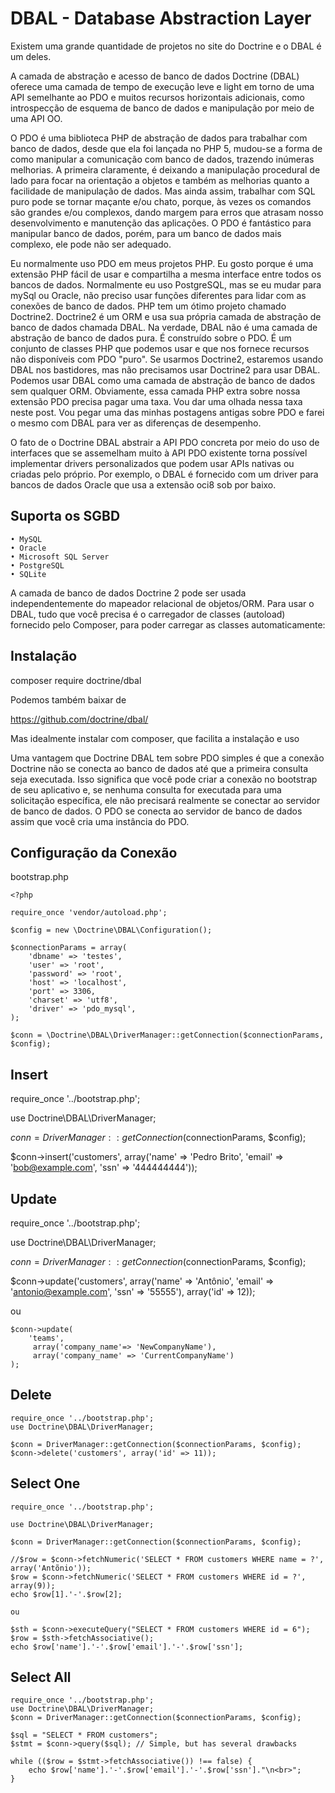 # DBAL - Database Abstraction Layer

Existem uma grande quantidade de projetos no site do Doctrine e o DBAL é um deles.

A camada de abstração e acesso de banco de dados Doctrine (DBAL) oferece uma camada de tempo de execução leve e light em torno de uma API semelhante ao PDO e muitos recursos horizontais adicionais, como introspecção de esquema de banco de dados e manipulação por meio de uma API OO.

O PDO é uma biblioteca PHP de abstração de dados para trabalhar com banco de dados, desde que ela foi lançada no PHP 5, mudou-se a forma de como manipular a comunicação com banco de dados, trazendo inúmeras melhorias. A primeira claramente, é deixando a manipulação procedural de lado para focar na orientação a objetos e também as melhorias quanto a facilidade de manipulação de dados. Mas ainda assim, trabalhar com SQL puro pode se tornar maçante e/ou chato, porque, às vezes os comandos são grandes e/ou complexos, dando margem para erros que atrasam nosso desenvolvimento e manutenção das aplicações. O PDO é fantástico para manipular banco de dados, porém, para um banco de dados mais complexo, ele pode não ser adequado.

Eu normalmente uso PDO em meus projetos PHP. Eu gosto porque é uma extensão PHP fácil de usar e compartilha a mesma interface entre todos os bancos de dados. Normalmente eu uso PostgreSQL, mas se eu mudar para mySql ou Oracle, não preciso usar funções diferentes para lidar com as conexões de banco de dados.
PHP tem um ótimo projeto chamado Doctrine2. Doctrine2 é um ORM e usa sua própria camada de abstração de banco de dados chamada DBAL. Na verdade, DBAL não é uma camada de abstração de banco de dados pura. É construído sobre o PDO. É um conjunto de classes PHP que podemos usar e que nos fornece recursos não disponíveis com PDO "puro". Se usarmos Doctrine2, estaremos usando DBAL nos bastidores, mas não precisamos usar Doctrine2 para usar DBAL. Podemos usar DBAL como uma camada de abstração de banco de dados sem qualquer ORM. Obviamente, essa camada PHP extra sobre nossa extensão PDO precisa pagar uma taxa. Vou dar uma olhada nessa taxa neste post. Vou pegar uma das minhas postagens antigas sobre PDO e farei o mesmo com DBAL para ver as diferenças de desempenho.

O fato de o Doctrine DBAL abstrair a API PDO concreta por meio do uso de interfaces que se assemelham muito à API PDO existente torna possível implementar drivers personalizados que podem usar APIs nativas ou criadas pelo próprio. Por exemplo, o DBAL é fornecido com um driver para bancos de dados Oracle que usa a extensão oci8 sob por baixo.

## Suporta os SGBD

    • MySQL 
    • Oracle 
    • Microsoft SQL Server 
    • PostgreSQL 
    • SQLite 

A camada de banco de dados Doctrine 2 pode ser usada independentemente do mapeador relacional de objetos/ORM. Para usar o DBAL, tudo que você precisa é o carregador de classes (autoload) fornecido pelo Composer, para poder carregar as classes automaticamente:

## Instalação

composer require doctrine/dbal

Podemos também baixar de

https://github.com/doctrine/dbal/

Mas idealmente instalar com composer, que facilita a instalação e uso

Uma vantagem que Doctrine DBAL tem sobre PDO simples é que a conexão Doctrine não se conecta ao banco de dados até que a primeira consulta seja executada. Isso significa que você pode criar a conexão no bootstrap de seu aplicativo e, se nenhuma consulta for executada para uma solicitação específica, ele não precisará realmente se conectar ao servidor de banco de dados. O PDO se conecta ao servidor de banco de dados assim que você cria uma instância do PDO.


## Configuração da Conexão

bootstrap.php
```
<?php

require_once 'vendor/autoload.php';

$config = new \Doctrine\DBAL\Configuration();

$connectionParams = array(
    'dbname' => 'testes',
    'user' => 'root',
    'password' => 'root',
    'host' => 'localhost',
    'port' => 3306,
    'charset' => 'utf8',
    'driver' => 'pdo_mysql',
);

$conn = \Doctrine\DBAL\DriverManager::getConnection($connectionParams, $config);
```

## Insert

require_once '../bootstrap.php';

use Doctrine\DBAL\DriverManager;

$conn = DriverManager::getConnection($connectionParams, $config);

$conn->insert('customers', array('name' => 'Pedro Brito', 'email' => 'bob@example.com', 'ssn' => '444444444'));


## Update

require_once '../bootstrap.php';

use Doctrine\DBAL\DriverManager;

$conn = DriverManager::getConnection($connectionParams, $config);

$conn->update('customers', array('name' => 'Antônio', 'email' => 'antonio@example.com', 'ssn' => '55555'), array('id' => 12));

ou
```
$conn->update(
    'teams',
     array('company_name'=> 'NewCompanyName'),
     array('company_name' => 'CurrentCompanyName')
);
```

## Delete
```
require_once '../bootstrap.php';
use Doctrine\DBAL\DriverManager;

$conn = DriverManager::getConnection($connectionParams, $config);
$conn->delete('customers', array('id' => 11));
```

## Select One
```
require_once '../bootstrap.php';

use Doctrine\DBAL\DriverManager;

$conn = DriverManager::getConnection($connectionParams, $config);

//$row = $conn->fetchNumeric('SELECT * FROM customers WHERE name = ?', array('Antõnio'));
$row = $conn->fetchNumeric('SELECT * FROM customers WHERE id = ?', array(9));
echo $row[1].'-'.$row[2];

ou

$sth = $conn->executeQuery("SELECT * FROM customers WHERE id = 6");
$row = $sth->fetchAssociative();
echo $row['name'].'-'.$row['email'].'-'.$row['ssn'];
```

## Select All
```
require_once '../bootstrap.php';
use Doctrine\DBAL\DriverManager;
$conn = DriverManager::getConnection($connectionParams, $config);

$sql = "SELECT * FROM customers";
$stmt = $conn->query($sql); // Simple, but has several drawbacks

while (($row = $stmt->fetchAssociative()) !== false) {
    echo $row['name'].'-'.$row['email'].'-'.$row['ssn']."\n<br>";
}
```



